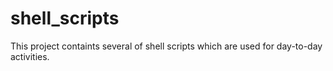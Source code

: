 # shell_scripts
This project containts several of shell scripts which are used for day-to-day activities. 
